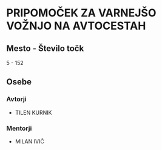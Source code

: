 # PRIPOMOČEK ZA VARNEJŠO VOŽNJO NA AVTOCESTAH
## Mesto - Število točk
5 - 152
## Osebe
### Avtorji
 * TILEN KURNIK
### Mentorji
 * MILAN IVIČ